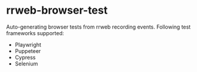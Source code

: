 # rrweb-browser-test

Auto-generating browser tests from rrweb recording events. Following test frameworks supported: 

- Playwright
- Puppeteer
- Cypress
- Selenium
